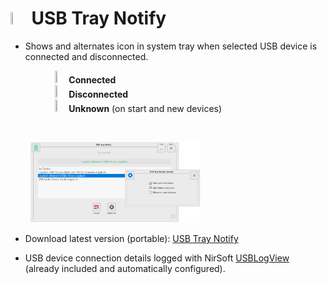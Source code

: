 ﻿# <img src="https://github.com/neilgrz/USBTrayNotify/blob/main/USBTrayNotify/Icons/USBconnectedNC.ico" width=4% height=4%> &nbsp;USB Tray Notify
* Shows and alternates icon in system tray when selected USB device is connected and disconnected.


  &nbsp;&nbsp;&nbsp;&nbsp;&nbsp;&nbsp;&nbsp;&nbsp;&nbsp;&nbsp;&nbsp;&nbsp;<img src="https://github.com/neilgrz/USBTrayNotify/blob/main/USBTrayNotify/Icons/USBconnected.ico" width=3% height=3%> &nbsp;**Connected**
  <br>&nbsp;&nbsp;&nbsp;&nbsp;&nbsp;&nbsp;&nbsp;&nbsp;&nbsp;&nbsp;&nbsp;&nbsp;<img src="https://github.com/neilgrz/USBTrayNotify/blob/main/USBTrayNotify/Icons/USBdisconnected.ico" width=3% height=3%> &nbsp;**Disconnected**
  <br>&nbsp;&nbsp;&nbsp;&nbsp;&nbsp;&nbsp;&nbsp;&nbsp;&nbsp;&nbsp;&nbsp;&nbsp;<img src="https://github.com/neilgrz/USBTrayNotify/blob/main/USBTrayNotify/Icons/USBunknown.ico" width=3% height=3%> &nbsp;**Unknown** (on start and new devices)
<br>
<p>&nbsp;&nbsp;&nbsp;&nbsp;&nbsp;&nbsp;&nbsp;&nbsp;<img src="https://github.com/neilgrz/USBTrayNotify/blob/main/USBTrayNotify.png" width=54% height=54%>

* Download latest version (portable): [USB Tray Notify](https://github.com/neilgrz/USBTrayNotify/releases/download/v1.0.0/USBTrayNotify.exe)
  
* USB device connection details logged with NirSoft [USBLogView](https://www.nirsoft.net/utils/usb_log_view.html) (already included and automatically configured).
